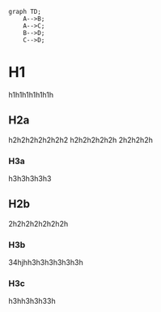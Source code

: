 <!--ts-->
<!--te-->

```mermaid
graph TD;
    A-->B;
    A-->C;
    B-->D;
    C-->D;
```

<!--
**michaeldallen/michaeldallen** is a ✨ _special_ ✨ repository because its `README.md` (this file) appears on your GitHub profile.

Here are some ideas to get you started:

- 🔭 I’m currently working on ...
- 🌱 I’m currently learning ...
- 👯 I’m looking to collaborate on ...
- 🤔 I’m looking for help with ...
- 💬 Ask me about ...
- 📫 How to reach me: ...
- 😄 Pronouns: ...
- ⚡ Fun fact: ...
-->

# H1

h1h1h1h1h1h1h

## H2a 
h2h2h2h2h2h2h2
h2h2h2h2h2h
2h2h2h2h
### H3a
h3h3h3h3h3
## H2b
2h2h2h2h2h2h2h
### H3b

34hjhh3h3h3h3h3h3h
### H3c
h3hh3h3h33h

